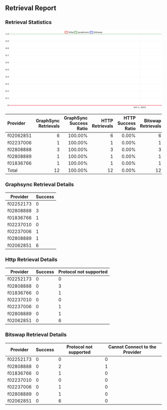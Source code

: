 ## Retrieval Report
### Retrieval Statistics
<img src="https://raw.githubusercontent.com/data-preservation-programs/filplus-checker-assets/main/filecoin-project/filecoin-plus-large-datasets/issues/2126/1696821525842.png"/>

| Provider  | GraphSync Retrievals | GraphSync Success Ratio | HTTP Retrievals | HTTP Success Ratio | Bitswap Retrievals | Bitswap Success Ratio |
| :-------- | -------------------: | ----------------------: | --------------: | -----------------: | -----------------: | --------------------: |
| f02062851 |                    6 |                 100.00% |               6 |              0.00% |                  6 |                 0.00% |
| f02237006 |                    1 |                 100.00% |               1 |              0.00% |                  1 |                 0.00% |
| f02808888 |                    3 |                 100.00% |               3 |              0.00% |                  3 |                 0.00% |
| f02808889 |                    1 |                 100.00% |               1 |              0.00% |                  1 |                 0.00% |
| f01836766 |                    1 |                 100.00% |               1 |              0.00% |                  1 |                 0.00% |
| Total     |                   12 |                 100.00% |              12 |              0.00% |                 12 |                 0.00% |

### Graphsync Retrieval Details
| Provider  | Success |
| --------- | ------- |
| f02252173 | 0       |
| f02808888 | 3       |
| f01836766 | 1       |
| f02237010 | 0       |
| f02237006 | 1       |
| f02808889 | 1       |
| f02062851 | 6       |

### Http Retrieval Details
| Provider  | Success | Protocol not supported |
| --------- | ------- | ---------------------- |
| f02252173 | 0       | 0                      |
| f02808888 | 0       | 3                      |
| f01836766 | 0       | 1                      |
| f02237010 | 0       | 0                      |
| f02237006 | 0       | 1                      |
| f02808889 | 0       | 1                      |
| f02062851 | 0       | 6                      |

### Bitswap Retrieval Details
| Provider  | Success | Protocol not supported | Cannot Connect to the Provider |
| --------- | ------- | ---------------------- | ------------------------------ |
| f02252173 | 0       | 0                      | 0                              |
| f02808888 | 0       | 2                      | 1                              |
| f01836766 | 0       | 1                      | 0                              |
| f02237010 | 0       | 0                      | 0                              |
| f02237006 | 0       | 1                      | 0                              |
| f02808889 | 0       | 1                      | 0                              |
| f02062851 | 0       | 6                      | 0                              |
